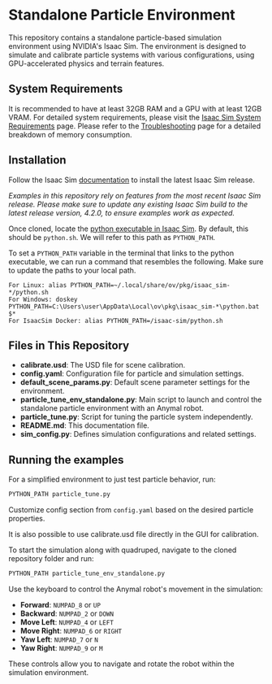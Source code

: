 # Standalone Particle Environment

This repository contains a standalone particle-based simulation environment using NVIDIA's Isaac Sim. The environment is designed to simulate and calibrate particle systems with various configurations, using GPU-accelerated physics and terrain features.

## System Requirements

It is recommended to have at least 32GB RAM and a GPU with at least 12GB VRAM. For detailed system requirements, please visit the [Isaac Sim System Requirements](https://docs.omniverse.nvidia.com/isaacsim/latest/installation/requirements.html#system-requirements) page. Please refer to the [Troubleshooting](docs/troubleshoot.md#memory-consumption) page for a detailed breakdown of memory consumption.

## Installation

Follow the Isaac Sim [documentation](https://docs.omniverse.nvidia.com/isaacsim/latest/installation/install_workstation.html) to install the latest Isaac Sim release. 

*Examples in this repository rely on features from the most recent Isaac Sim release. Please make sure to update any existing Isaac Sim build to the latest release version, 4.2.0, to ensure examples work as expected.*

Once cloned, locate the [python executable in Isaac Sim](https://docs.omniverse.nvidia.com/isaacsim/latest/installation/install_python.html). By default, this should be `python.sh`. We will refer to this path as `PYTHON_PATH`.

To set a `PYTHON_PATH` variable in the terminal that links to the python executable, we can run a command that resembles the following. Make sure to update the paths to your local path.

```
For Linux: alias PYTHON_PATH=~/.local/share/ov/pkg/isaac_sim-*/python.sh
For Windows: doskey PYTHON_PATH=C:\Users\user\AppData\Local\ov\pkg\isaac_sim-*\python.bat $*
For IsaacSim Docker: alias PYTHON_PATH=/isaac-sim/python.sh
```


## Files in This Repository

- **calibrate.usd**: The USD file for scene calibration.
- **config.yaml**: Configuration file for particle and simulation settings.
- **default_scene_params.py**: Default scene parameter settings for the environment.
- **particle_tune_env_standalone.py**: Main script to launch and control the standalone particle environment with an Anymal robot.
- **particle_tune.py**: Script for tuning the particle system independently.
- **README.md**: This documentation file.
- **sim_config.py**: Defines simulation configurations and related settings.


## Running the examples

For a simplified environment to just test particle behavior, run:

```bash
PYTHON_PATH particle_tune.py
```
Customize config section from `config.yaml` based on the desired particle properties.

It is also possible to use calibrate.usd file directly in the GUI for calibration.


To start the simulation along with quadruped, navigate to the cloned repository folder and run:

```bash
PYTHON_PATH particle_tune_env_standalone.py
```

Use the keyboard to control the Anymal robot's movement in the simulation:

- **Forward**: `NUMPAD_8` or `UP`
- **Backward**: `NUMPAD_2` or `DOWN`
- **Move Left**: `NUMPAD_4` or `LEFT`
- **Move Right**: `NUMPAD_6` or `RIGHT`
- **Yaw Left**: `NUMPAD_7` or `N`
- **Yaw Right**: `NUMPAD_9` or `M`

These controls allow you to navigate and rotate the robot within the simulation environment.
